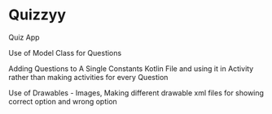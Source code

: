 # Quizzyy
Quiz App

Use of Model Class for Questions 

Adding Questions to A Single Constants Kotlin File and using it in Activity rather than making activities for every Question 

Use of Drawables - Images, 
Making different drawable xml files for showing correct option and wrong option 

